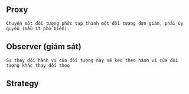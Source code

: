 ## Proxy
	Chuyển một đối tượng phức tạp thành một đối tượng đơn giản, phải ủy quyền (mẫu ít phổ biến).
	
## Observer (giám sát)
	Sự thay đổi hành vi của đối tượng này sẽ kéo theo hành vi của đối tượng khác thay đổi theo
	
## Strategy
	


	